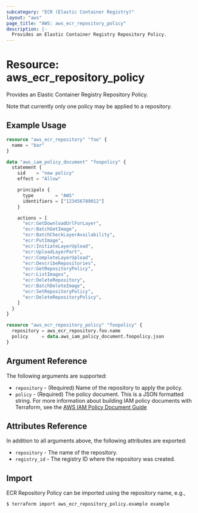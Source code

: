 ```yaml
---
subcategory: "ECR (Elastic Container Registry)"
layout: "aws"
page_title: "AWS: aws_ecr_repository_policy"
description: |-
  Provides an Elastic Container Registry Repository Policy.
---
```


# Resource: aws_ecr_repository_policy

Provides an Elastic Container Registry Repository Policy.

Note that currently only one policy may be applied to a repository.

## Example Usage

```terraform
resource "aws_ecr_repository" "foo" {
  name = "bar"
}

data "aws_iam_policy_document" "foopolicy" {
  statement {
    sid    = "new policy"
    effect = "Allow"

    principals {
      type        = "AWS"
      identifiers = ["123456789012"]
    }

    actions = [
      "ecr:GetDownloadUrlForLayer",
      "ecr:BatchGetImage",
      "ecr:BatchCheckLayerAvailability",
      "ecr:PutImage",
      "ecr:InitiateLayerUpload",
      "ecr:UploadLayerPart",
      "ecr:CompleteLayerUpload",
      "ecr:DescribeRepositories",
      "ecr:GetRepositoryPolicy",
      "ecr:ListImages",
      "ecr:DeleteRepository",
      "ecr:BatchDeleteImage",
      "ecr:SetRepositoryPolicy",
      "ecr:DeleteRepositoryPolicy",
    ]
  }
}

resource "aws_ecr_repository_policy" "foopolicy" {
  repository = aws_ecr_repository.foo.name
  policy     = data.aws_iam_policy_document.foopolicy.json
}
```

## Argument Reference

The following arguments are supported:

* `repository` - (Required) Name of the repository to apply the policy.
* `policy` - (Required) The policy document. This is a JSON formatted string. For more information about building IAM policy documents with Terraform, see the [AWS IAM Policy Document Guide](https://learn.hashicorp.com/terraform/aws/iam-policy)

## Attributes Reference

In addition to all arguments above, the following attributes are exported:

* `repository` - The name of the repository.
* `registry_id` - The registry ID where the repository was created.

## Import

ECR Repository Policy can be imported using the repository name, e.g.,

```
$ terraform import aws_ecr_repository_policy.example example
```
